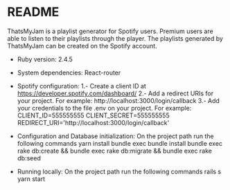 # README

ThatsMyJam is a playlist generator for Spotify users. Premium users are able to listen to their playlists through the player. The playlists generated by ThatsMyJam can be created on the Spotify account.

* Ruby version: 2.4.5

* System dependencies: React-router

* Spotify configuration:
1.- Create a client ID at https://developer.spotify.com/dashboard/
2.- Add a redirect URIs for your project. For example: http://localhost:3000/login/callback
3.- Add your credentials to the file .env on your project. For example:
CLIENT_ID=555555555
CLIENT_SECRET=555555555
REDIRECT_URI='http://localhost:3000/login/callback'

* Configuration and Database initialization:
On the project path run the following commands
yarn install
bundle exec bundle install
bundle exec rake db:create && bundle exec rake db:migrate && bundle exec rake db:seed

* Running locally:
On the project path run the following commands
rails s
yarn start
